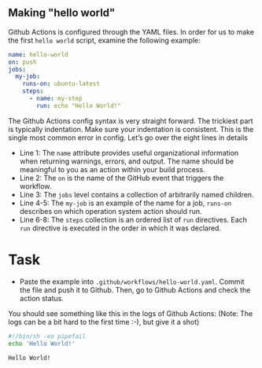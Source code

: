 ## Making "hello world"

Github Actions is configured through the YAML files. 
In order for us to make the first `hello world` script, examine the following example:

```yaml
name: hello-world
on: push
jobs:
  my-job:
    runs-on: ubuntu-latest
    steps:
      - name: my-step
        run: echo "Hello World!"
```

The Github Actions config syntax is very straight forward. The trickiest part is typically indentation. Make sure your indentation is consistent. This is the single most common error in config. Let’s go over the eight lines in details

* Line 1: The `name` attribute provides useful organizational information when returning warnings, errors, and output. The name should be meaningful to you as an action within your build process.
* Line 2: The `on` is the name of the GitHub event that triggers the workflow.
* Line 3: The `jobs` level contains a collection of arbitrarily named children.
* Line 4-5: The `my-job` is an example of the name for a job, `runs-on` describes on which operation system action should run. 
* Line 6-8: The `steps` collection is an ordered list of `run` directives. Each `run` directive is executed in the order in which it was declared.


# Task 
* Paste the example into `.github/workflows/hello-world.yaml`. Commit the file and push it to Github. Then, go to Github Actions and check the action status. 

You should see something like this in the logs of Github Actions: (Note: The logs can be a bit hard to the first time :-), but give it a shot)

```bash
#!/bin/sh -eo pipefail
echo 'Hello World!'

Hello World!
```
